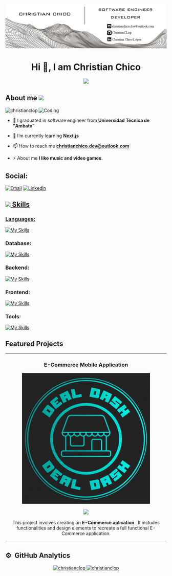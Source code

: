 [![MasterHead](Image.png)](Image.png)
<h1 align="center">Hi 👋, I am Christian Chico</h1>
<p align="center">
  <a href="https://git.io/typing-svg"><img src="https://readme-typing-svg.demolab.com?font=Time+New+Roman&color=515776&size=25&center=true&vCenter=true&width=600&height=100&lines=I+am+an+Software+Engineer;Junior+Developer;Web+Developer"></a>
</p>

## **About me** <picture><img src = "https://cdn.hashnode.com/res/hashnode/image/upload/v1709470801641/e9136368-41c7-433c-aa6f-89ca17b175bf.gif?w=256&h=256&fit=crop&crop=entropy&auto=format,compress&gif-q=60&format=webm" width = 50px></picture>
<img align="right" alt="Coding" width="400" src="https://cdna.artstation.com/p/assets/images/images/028/102/058/original/pixel-jeff-matrix-s.gif?1593487263">

<p align="left"> <img src="https://komarev.com/ghpvc/?username=christianclop&label=Profile%20views&color=0e75b6&style=flat" alt="christianclop" /> </p>

- 🔭 I graduated in software engineer from **Universidad Técnica de "Ambato"**

- 🌱 I’m currently learning **Next.js**

- 📫 How to reach me **christianchico.dev@outlook.com**

- ⚡ About me **I like music and video games.**

## Social:
<a href="mailto:christianchico.dev@outlook.com"><img alt="Email" src="https://img.shields.io/badge/Microsoft_Outlook-christianchico.dev@outlook.com-blue?style=flat-square&logo=microsoft-outlook&logoColor=white"></a>
<a href="https://linkedin.com/in/christian-chico-lópez-708601309"><img alt="LinkedIn" src="https://img.shields.io/badge/LinkedIn-Christian_Chico_López-0077B5?style=flat-square&logo=linkedin&logoColor=white">


## <img src="https://media2.giphy.com/media/QssGEmpkyEOhBCb7e1/giphy.gif?cid=ecf05e47a0n3gi1bfqntqmob8g9aid1oyj2wr3ds3mg700bl&rid=giphy.gif" width ="25"><b> Skills</b>

### Languages:
[![My Skills](https://skillicons.dev/icons?i=js,php,typescript)](https://skillicons.dev)
   
### Database:
[![My Skills](https://skillicons.dev/icons?i=mysql,postgresql)](https://skillicons.dev)
   
### Backend:
[![My Skills](https://skillicons.dev/icons?i=express,nodejs,nestjs,firebase)](https://skillicons.dev)

### Frontend:
[![My Skills](https://skillicons.dev/icons?i=html,css,tailwindcss,react,nextjs)](https://skillicons.dev)
   
### Tools:
[![My Skills](https://skillicons.dev/icons?i=figma,postman)](https://skillicons.dev)

## Featured Projects

<table>
<tr>
<td width="50%">
  <h3 align="center">E-Commerce Mobile Application</h3>
  <div align="center">
    <a href="https://github.com/ChristianCLop/DealDash-Ecommerce-Frontend" target="_blank"><img src="https://github.com/ChristianCLop/DealDash-Ecommerce-Frontend/blob/main/assets/images/logo.png" width="400" alt="E-Commerce movil page"></a>
    <p>
      <a href="https://github.com/ChristianCLop/DealDash-Ecommerce-Frontend" target="_blank">
        <img src="https://img.shields.io/badge/CODE-ff9?style=for-the-badge&logo=github&logoColor=black">
      </a>
    </p>
    <p>This project involves creating an <strong> E-Commerce aplication </strong>. It includes functionalities and design elements to recreate a full functional E-Commerce application.</p>
  </div>                
</td> 
</table>  

## ⚙️ &nbsp;GitHub Analytics

<p align="center">
  <a href="https://github.com/ChristianCLop">
    <img height="180em" src="https://github-readme-stats.vercel.app/api/top-langs?username=christianclop&show_icons=true&locale=en&layout=compact" alt="christianclop"/>
    <img height="180em" src="https://github-readme-stats.vercel.app/api?username=christianclop&show_icons=true&locale=en" alt="christianclop"/>
  </a>
</p>
